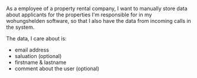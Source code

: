 As a employee of a property rental company, I want to manually store data about applicants for the properties I'm responsible for in my wohungshelden software, so that I also have the data from incoming calls in the system.

The data, I care about is:

- email address
- saluation (optional)
- firstname & lastname
- comment about the user (optional)
